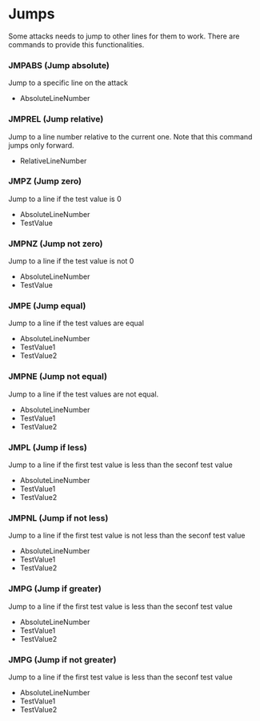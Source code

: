 # Jumps #
Some attacks needs to jump to other lines for them to work.
There are commands to provide this functionalities.

### JMPABS (Jump absolute) ###
Jump to a specific line on the attack
* AbsoluteLineNumber

### JMPREL (Jump relative) ###
Jump to a line number relative to the current one. Note that this command jumps only forward.
* RelativeLineNumber

### JMPZ (Jump zero) ###
Jump to a line if the test value is 0
* AbsoluteLineNumber
* TestValue

### JMPNZ (Jump not zero) ###
Jump to a line if the test value is not 0
* AbsoluteLineNumber
* TestValue

### JMPE (Jump equal) ###
Jump to a line if the test values are equal
* AbsoluteLineNumber
* TestValue1
* TestValue2

### JMPNE (Jump not equal) ###
Jump to a line if the test values are not equal.
* AbsoluteLineNumber
* TestValue1
* TestValue2

### JMPL (Jump if less) ###
Jump to a line if the first test value is less than the seconf test value
* AbsoluteLineNumber
* TestValue1
* TestValue2

### JMPNL (Jump if not less) ###
Jump to a line if the first test value is not less than the seconf test value
* AbsoluteLineNumber
* TestValue1
* TestValue2


### JMPG (Jump if greater) ###
Jump to a line if the first test value is less than the seconf test value
* AbsoluteLineNumber
* TestValue1
* TestValue2


### JMPG (Jump if not greater) ###
Jump to a line if the first test value is less than the seconf test value
* AbsoluteLineNumber
* TestValue1
* TestValue2